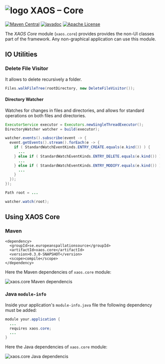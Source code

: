 # ![logo](https://github.com/ESSICS/XAOS/blob/feature/XAOS-11/doc/logo-small.png) XAOS – Core
<!-- # ![logo](https://github.com/ESSICS/XAOS/blob/master/doc/logo-small.png) XAOS – Core -->

<!--[![Sonatype Nexus (Snapshots)](https://img.shields.io/nexus/s/https/oss.sonatype.org/se.europeanspallationsource/xaos.core.svg)](https://oss.sonatype.org/content/repositories/snapshots/se/europeanspallationsource/xaos.core/)-->
[![Maven Central](https://img.shields.io/maven-central/v/se.europeanspallationsource/xaos.core.svg)](https://repo1.maven.org/maven2/se/europeanspallationsource/xaos.core)
[![javadoc](https://www.javadoc.io/badge/se.europeanspallationsource/xaos.core.svg)](https://www.javadoc.io/doc/se.europeanspallationsource/xaos.core)
[![Apache License](https://img.shields.io/badge/license-Apache%20License%202.0-yellow.svg)](http://www.apache.org/licenses/LICENSE-2.0)

The _XAOS Core_ module (`xaos.core`) provides provides the non-UI classes part
of the framework. Any non-graphical application can use this module.


## IO Utilities


### Delete File Visitor

It allows to delete recursively a folder.

```java
Files.walkFileTree(rootDirectory, new DeleteFileVisitor());
```


#### Directory Watcher

Watches for changes in files and directories, and allows for standard operations
on both files and directories.

```java
ExecutorService executor = Executors.newSingleThreadExecutor();
DirectoryWatcher watcher = build(executor);

watcher.events().subscribe(event -> {
  event.getEvents().stream().forEach(e -> {
	if ( StandardWatchEventKinds.ENTRY_CREATE.equals(e.kind()) ) {
	  ...
	} else if ( StandardWatchEventKinds.ENTRY_DELETE.equals(e.kind()) ) {
	  ...
	} else if ( StandardWatchEventKinds.ENTRY_MODIFY.equals(e.kind()) ) {
	  ...
	}
  });
});

Path root = ...

watcher.watch(root);
```


## Using XAOS Core


### Maven

```maven
<dependency>
  <groupId>se.europeanspallationsource</groupId>
  <artifactId>xaos.core</artifactId>
  <version>0.3.0-SNAPSHOT</version>
  <scope>compile</scope>
</dependency>
```

Here the Maven dependencies of `xaos.core` module:

![xaos.core Maven dependencis](https://github.com/ESSICS/XAOS/blob/feature/XAOS-11/xaos.core.module/doc/maven-dependencies.png)
<!--![xaos.core dependencis](https://github.com/ESSICS/XAOS/blob/master/xaos.core.module/doc/maven-dependencies.png)-->


### Java `module-info`

Inside your application's `module-info.java` file the following dependency must
be added:

```java
module your.application {
  ...
  requires xaos.core;
  ...
}
```

Here the Java dependencies of `xaos.core` module:

![xaos.core Java dependencis](https://github.com/ESSICS/XAOS/blob/feature/XAOS-11/xaos.core.module/doc/java-dependencies.png)
<!--![xaos.core dependencis](https://github.com/ESSICS/XAOS/blob/master/xaos.core.module/doc/java-dependencies.png)-->

